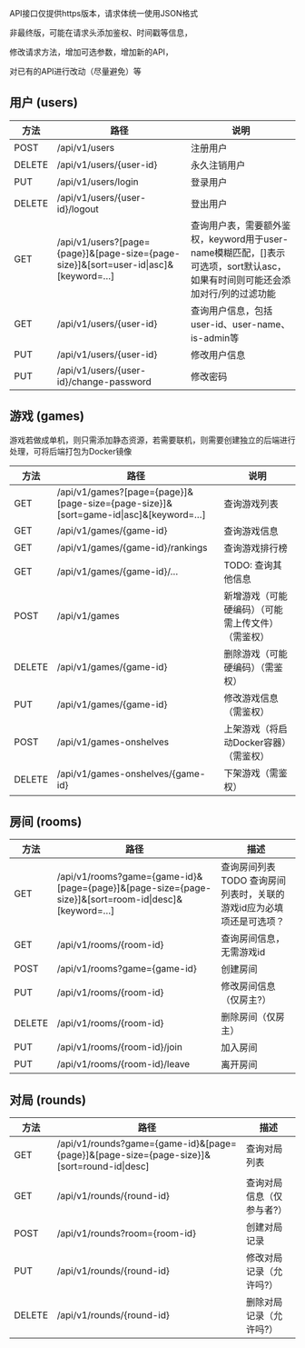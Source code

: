 API接口仅提供https版本，请求体统一使用JSON格式

非最终版，可能在请求头添加鉴权、时间戳等信息，

修改请求方法，增加可选参数，增加新的API，

对已有的API进行改动（尽量避免）等

## 用户 (users)

| 方法 | 路径 | 说明 |
| ---- | ---- | ---- |
| POST | /api/v1/users | 注册用户 |
| DELETE | /api/v1/users/{user-id} | 永久注销用户 |
| PUT | /api/v1/users/login | 登录用户 |
| DELETE | /api/v1/users/{user-id}/logout | 登出用户 |
| GET | /api/v1/users?[page={page}]&[page-size={page-size}]&[sort=user-id\|asc]&[keyword=…] | 查询用户表，需要额外鉴权，keyword用于user-name模糊匹配，[]表示可选项，sort默认asc，如果有时间则可能还会添加对行/列的过滤功能 |
| GET | /api/v1/users/{user-id} | 查询用户信息，包括user-id、user-name、is-admin等 |
| PUT | /api/v1/users/{user-id} | 修改用户信息 |
| PUT | /api/v1/users/{user-id}/change-password | 修改密码 |


## 游戏 (games)

游戏若做成单机，则只需添加静态资源，若需要联机，则需要创建独立的后端进行处理，可将后端打包为Docker镜像

| 方法 | 路径 | 说明 |
| ---- | ---- | ---- |
| GET | /api/v1/games?[page={page}]&[page-size={page-size}]&[sort=game-id\|asc]&[keyword=…] | 查询游戏列表 |
| GET | /api/v1/games/{game-id} | 查询游戏信息 |
| GET | /api/v1/games/{game-id}/rankings | 查询游戏排行榜 |
| GET | /api/v1/games/{game-id}/… | TODO: 查询其他信息 |
| POST | /api/v1/games | 新增游戏（可能硬编码）（可能需上传文件）（需鉴权） |
| DELETE | /api/v1/games/{game-id} |  删除游戏（可能硬编码）（需鉴权） |
| PUT | /api/v1/games/{game-id} | 修改游戏信息（需鉴权） |
| POST | /api/v1/games-onshelves | 上架游戏（将启动Docker容器）（需鉴权） |
| DELETE | /api/v1/games-onshelves/{game-id} | 下架游戏（需鉴权） |

## 房间 (rooms)
| 方法 | 路径 | 描述 |
| ---- | ---- | ---- |
| GET | /api/v1/rooms?game={game-id}&[page={page}]&[page-size={page-size}]&[sort=room-id\|desc]&[keyword=…] | 查询房间列表 TODO 查询房间列表时，关联的游戏id应为必填项还是可选项？ |
| GET | /api/v1/rooms/{room-id} | 查询房间信息，无需游戏id |
| POST | /api/v1/rooms?game={game-id} | 创建房间 |
| PUT | /api/v1/rooms/{room-id} | 修改房间信息（仅房主?） |
| DELETE | /api/v1/rooms/{room-id} | 删除房间（仅房主） |
| PUT | /api/v1/rooms/{room-id}/join | 加入房间 |
| PUT | /api/v1/rooms/{room-id}/leave | 离开房间 |

## 对局 (rounds)
| 方法 | 路径 | 描述 |
| ---- | ---- | ---- |
| GET | /api/v1/rounds?game={game-id}&[page={page}]&[page-size={page-size}]&[sort=round-id\|desc] | 查询对局列表 |
| GET | /api/v1/rounds/{round-id} | 查询对局信息（仅参与者?） |
| POST | /api/v1/rounds?room={room-id} | 创建对局记录 |
| PUT | /api/v1/rounds/{round-id} | 修改对局记录（允许吗?） |
| DELETE | /api/v1/rounds/{round-id} | 删除对局记录（允许吗?） |